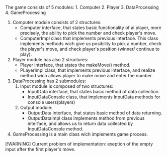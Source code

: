 The game consists of 5 modules:
    1. Computer
    2. Player
    3. DataProcessing
    4. GameProcessing

1. Computer module consists of 2 structures:
    * Computer interface, that states basic functionality of ai player, more precisely, the ability to pick the number and check player's move.
    * ComputerImpl class that implements previous interface. This class implements methods wich give us posibility to pick a number, check the player's move, and check player's position (winner/ continue to play).
2. Player module has also 2 structures:
    * Player interface, that states the makeMove() method.
    * PLayerImpl class, that implements previous interface, and realize method wich allows player to make move and enter the number.
3. DataProcessing has 2 submodules:
    1. Input module is composed of two structures:
        * InputData interface, that states basic method of data collection.
        * InputDataConsole class, that implements InputData methods for console users(players)
    2. Output module:
        * OutputData interface, that states basic method of data returning.
        * OutputDataImpl class implements method from previous interface, and allows us to return data collected by InputDataConsole method.
4. GameProcessing is a main class wich implements game process.

[!WARNING]
Current problem of implementation: exeption of the empty input after the first player's move.